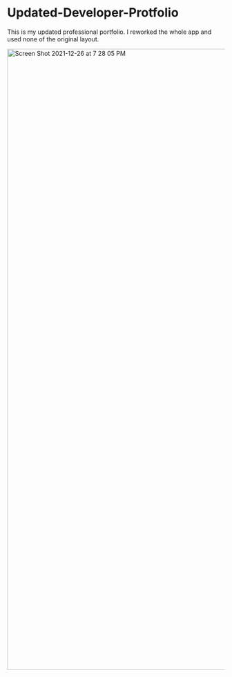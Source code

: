 # Updated-Developer-Protfolio

This is my updated professional portfolio. I reworked the whole app and used none of the original layout.

<img width="1440" alt="Screen Shot 2021-12-26 at 7 28 05 PM" src="https://user-images.githubusercontent.com/92279620/147423564-0628bf39-8867-47e8-80e6-5b26fb9acd68.png">
